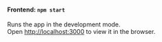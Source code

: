 
#### Frontend: `npm start`
Runs the app in the development mode.<br>
Open [http://localhost:3000](http://localhost:3000) to view it in the browser.
